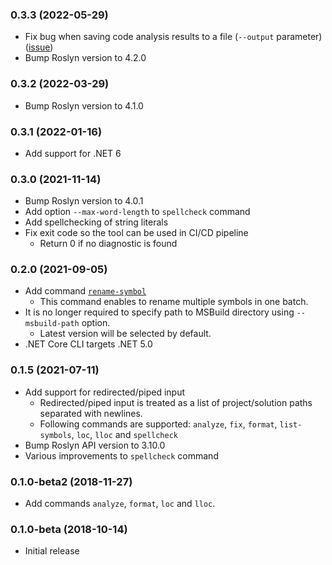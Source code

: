 ### 0.3.3 (2022-05-29)

* Fix bug when saving code analysis results to a file (`--output` parameter) ([issue](https://github.com/JosefPihrt/Roslynator/issues/897))
* Bump Roslyn version to 4.2.0

### 0.3.2 (2022-03-29)

* Bump Roslyn version to 4.1.0

### 0.3.1 (2022-01-16)

* Add support for .NET 6

### 0.3.0 (2021-11-14)

* Bump Roslyn version to 4.0.1
* Add option `--max-word-length` to `spellcheck` command
* Add spellchecking of string literals
* Fix exit code so the tool can be used in CI/CD pipeline
  * Return 0 if no diagnostic is found

### 0.2.0 (2021-09-05)

* Add command [`rename-symbol`](https://github.com/JosefPihrt/Roslynator/blob/main/docs/cli/rename-symbol-command.md)
  * This command enables to rename multiple symbols in one batch.
* It is no longer required to specify path to MSBuild directory using `--msbuild-path` option.
  * Latest version will be selected by default.
* .NET Core CLI targets .NET 5.0

### 0.1.5 (2021-07-11)

* Add support for redirected/piped input
  * Redirected/piped input is treated as a list of project/solution paths separated with newlines.
  * Following commands are supported: `analyze`, `fix`, `format`, `list-symbols`, `loc`, `lloc` and `spellcheck`
* Bump Roslyn API version to 3.10.0
* Various improvements to `spellcheck` command

### 0.1.0-beta2 (2018-11-27)

* Add commands `analyze`, `format`, `loc` and `lloc`.

### 0.1.0-beta (2018-10-14)

* Initial release
